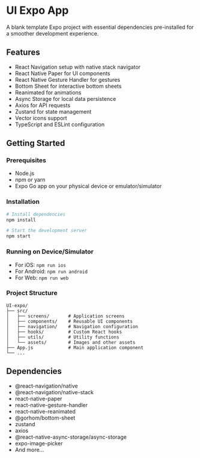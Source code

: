# UI Expo App

A blank template Expo project with essential dependencies pre-installed for a smoother development experience.

## Features

- React Navigation setup with native stack navigator
- React Native Paper for UI components
- React Native Gesture Handler for gestures
- Bottom Sheet for interactive bottom sheets
- Reanimated for animations
- Async Storage for local data persistence
- Axios for API requests
- Zustand for state management
- Vector icons support
- TypeScript and ESLint configuration

## Getting Started

### Prerequisites

- Node.js
- npm or yarn
- Expo Go app on your physical device or emulator/simulator

### Installation

```bash
# Install dependencies
npm install

# Start the development server
npm start
```

### Running on Device/Simulator

- For iOS: `npm run ios`
- For Android: `npm run android`
- For Web: `npm run web`

### Project Structure

```
UI-expo/
├── src/
│   ├── screens/       # Application screens
│   ├── components/    # Reusable UI components
│   ├── navigation/    # Navigation configuration
│   ├── hooks/         # Custom React hooks
│   ├── utils/         # Utility functions
│   └── assets/        # Images and other assets
├── App.js             # Main application component
└── ...
```

## Dependencies

- @react-navigation/native
- @react-navigation/native-stack
- react-native-paper
- react-native-gesture-handler
- react-native-reanimated
- @gorhom/bottom-sheet
- zustand
- axios
- @react-native-async-storage/async-storage
- expo-image-picker
- And more...
